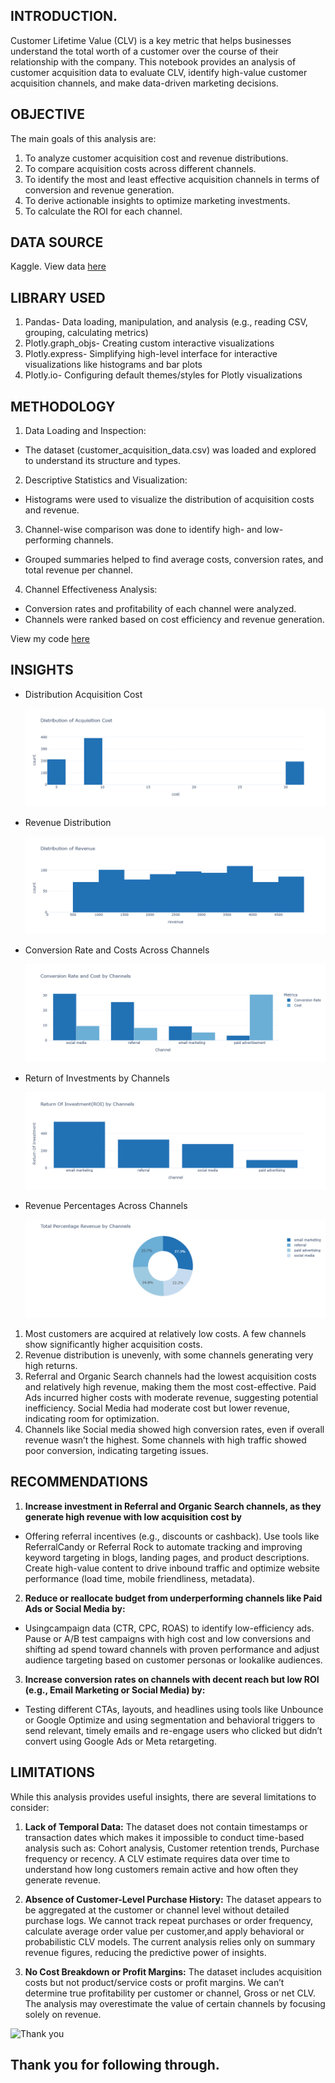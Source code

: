 ## INTRODUCTION.
Customer Lifetime Value (CLV) is a key metric that helps businesses understand the total worth of a customer over the course of their relationship with the company. This notebook provides an analysis of customer acquisition data to evaluate CLV, identify high-value customer acquisition channels, and make data-driven marketing decisions.

## OBJECTIVE
The main goals of this analysis are:
1. To analyze customer acquisition cost and revenue distributions.
2. To compare acquisition costs across different channels.
3. To identify the most and least effective acquisition channels in terms of conversion and revenue generation.
4. To derive actionable insights to optimize marketing investments.
5. To calculate the ROI for each channel.

## DATA SOURCE
Kaggle. View data [here](https://www.kaggle.com/datasets/amirmotefaker/customer-acquisition-data)

## LIBRARY USED
1. Pandas- Data loading, manipulation, and analysis (e.g., reading CSV, grouping, calculating metrics)
2. Plotly.graph_objs- Creating custom interactive visualizations
3. Plotly.express- Simplifying high-level interface for interactive visualizations like histograms and bar plots
4. Plotly.io- Configuring default themes/styles for Plotly visualizations

## METHODOLOGY
1. Data Loading and Inspection:
- The dataset (customer_acquisition_data.csv) was loaded and explored to understand its structure and types.
2. Descriptive Statistics and Visualization:
- Histograms were used to visualize the distribution of acquisition costs and revenue.
3. Channel-wise comparison was done to identify high- and low-performing channels.
- Grouped summaries helped to find average costs, conversion rates, and total revenue per channel.
4. Channel Effectiveness Analysis:
- Conversion rates and profitability of each channel were analyzed.
- Channels were ranked based on cost efficiency and revenue generation.

View my code [here](https://github.com/Temperance-Godwin/CUSTOMER-LIFETIME-VALUE-ANALYSIS/blob/main/customer%20lifetime%20value%20analysis.ipynb)

## INSIGHTS
- Distribution Acquisition Cost

  ![IDistribution Acquisition Cost](https://github.com/Temperance-Godwin/CUSTOMER-LIFETIME-VALUE-ANALYSIS/blob/main/Distribution%20of%20Acquisition%20Cost.png)

- Revenue Distribution

   ![IDistribution of Revenue](https://github.com/Temperance-Godwin/CUSTOMER-LIFETIME-VALUE-ANALYSIS/blob/main/Distribution%20of%20Revenue.png)

- Conversion Rate and Costs Across Channels
  
   ![Acquisition Cost](https://github.com/Temperance-Godwin/CUSTOMER-LIFETIME-VALUE-ANALYSIS/blob/main/Conversion%20Rate%20and%20Cost%20by%20Channels.png)

- Return of Investments by Channels
  
   ![ROI Across Channels](https://github.com/Temperance-Godwin/CUSTOMER-LIFETIME-VALUE-ANALYSIS/blob/main/ROI%20by%20Channels.png)

- Revenue Percentages Across Channels
  
  ![Revenue Percentages Across Channels](https://github.com/Temperance-Godwin/CUSTOMER-LIFETIME-VALUE-ANALYSIS/blob/main/Total%20Percentage%20Revenue%20by%20Channels.png)

  
1. Most customers are acquired at relatively low costs. A few channels show significantly higher acquisition costs.
2. Revenue distribution is unevenly, with some channels generating very high returns.
3. Referral and Organic Search channels had the lowest acquisition costs and relatively high revenue, making them the most cost-effective. Paid Ads incurred higher costs with moderate revenue, suggesting potential inefficiency. Social Media had moderate cost but lower revenue, indicating room for optimization.
4. Channels like Social media showed high conversion rates, even if overall revenue wasn’t the highest. Some channels with high traffic showed poor conversion, indicating targeting issues.


## RECOMMENDATIONS
1. **Increase investment in Referral and Organic Search channels, as they generate high revenue with low acquisition cost by** 
   
- Offering referral incentives (e.g., discounts or cashback). Use tools like ReferralCandy or Referral Rock to automate tracking and improving keyword targeting in blogs, landing pages, and product descriptions. Create high-value content to drive inbound traffic and optimize website performance (load time, mobile friendliness, metadata).

2. **Reduce or reallocate budget from underperforming channels like Paid Ads or Social Media by:**

- Usingcampaign data (CTR, CPC, ROAS) to identify low-efficiency ads. Pause or A/B test campaigns with high cost and low conversions and shifting ad spend toward channels with proven performance and adjust audience targeting based on customer personas or lookalike audiences.

3. **Increase conversion rates on channels with decent reach but low ROI (e.g., Email Marketing or Social Media) by:**

- Testing different CTAs, layouts, and headlines using tools like Unbounce or Google Optimize and using segmentation and behavioral triggers to send relevant, timely emails and re-engage users who clicked but didn’t convert using Google Ads or Meta retargeting.

## LIMITATIONS
While this analysis provides useful insights, there are several limitations to consider:

1. **Lack of Temporal Data:** The dataset does not contain timestamps or transaction dates which makes it impossible to conduct time-based analysis such as: Cohort analysis, Customer retention trends, Purchase frequency or recency. A CLV estimate requires data over time to understand how long customers remain active and how often they generate revenue.

2. **Absence of Customer-Level Purchase History:** The dataset appears to be aggregated at the customer or channel level without detailed purchase logs.  We cannot track repeat purchases or order frequency, calculate average order value per customer,and  apply behavioral or probabilistic CLV models. The current analysis relies only on summary revenue figures, reducing the predictive power of insights.

3. **No Cost Breakdown or Profit Margins:** The dataset includes acquisition costs but not product/service costs or profit margins. We can’t determine true profitability per customer or channel, Gross or net CLV. The analysis may overestimate the value of certain channels by focusing solely on revenue.

![Thank you](https://github.com/Temperance-Godwin/Forbes-world-billionaires-2022/assets/156975460/f6563ba6-1ad6-4d34-a3f3-8e7fbdf654df)

## Thank you for following through.
